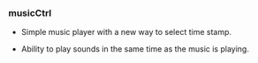 ### musicCtrl

- Simple music player with a new way to select time stamp.

- Ability to play sounds in the same time as the music is playing.
